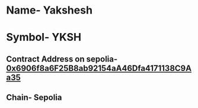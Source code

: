# Name- Yakshesh
# Symbol- YKSH
## Contract Address on sepolia- [0x6906f8a6F25B8ab92154aA46Dfa4171138C9Aa35](https://sepolia.etherscan.io/address/0x6906f8a6F25B8ab92154aA46Dfa4171138C9Aa35)
## Chain- Sepolia 